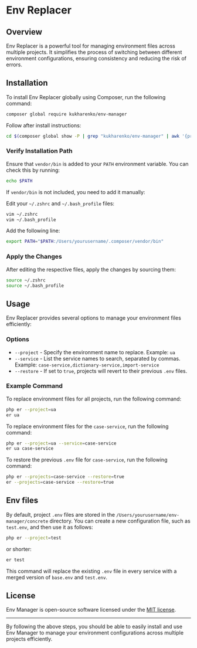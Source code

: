# Env Replacer

## Overview

Env Replacer is a powerful tool for managing environment files across multiple projects. It simplifies the process of switching between different environment configurations, ensuring consistency and reducing the risk of errors.

## Installation

To install Env Replacer globally using Composer, run the following command:

```bash
composer global require kukharenko/env-manager
```
Follow after install instructions:
```bash
cd $(composer global show -P | grep "kukharenko/env-manager" | awk '{print $2}') && composer install
```
### Verify Installation Path

Ensure that `vendor/bin` is added to your `PATH` environment variable. You can check this by running:

```bash
echo $PATH
```

If `vendor/bin` is not included, you need to add it manually:


Edit your `~/.zshrc` and `~/.bash_profile` files:

```bash
vim ~/.zshrc
vim ~/.bash_profile
```

Add the following line:

```bash
export PATH="$PATH:/Users/yourusername/.composer/vendor/bin"
```

### Apply the Changes

After editing the respective files, apply the changes by sourcing them:

```bash
source ~/.zshrc
source ~/.bash_profile
```

## Usage

Env Replacer provides several options to manage your environment files efficiently:

### Options

- `--project` - Specify the environment name to replace. Example: `ua`
- `--service` - List the service names to search, separated by commas. Example: `case-service,dictionary-service,import-service`
- `--restore` - If set to `true`, projects will revert to their previous `.env` files.

### Example Command

To replace environment files for all projects, run the following command:

```bash
php er --project=ua
er ua
```

To replace environment files for the `case-service`, run the following command:

```bash
php er --project=ua --service=case-service
er ua case-service
```

To restore the previous `.env` file for `case-service`, run the following command:

```bash
php er --projects=case-service --restore=true
er --projects=case-service --restore=true
```

## Env files

By default, project `.env` files are stored in the `/Users/yourusername/env-manager/concrete` directory. You can create a new configuration file, such as `test.env`, and then use it as follows:

```sh
php er --project=test
```

or shorter:

```sh
er test
```

This command will replace the existing `.env` file in every service with a merged version of `base.env` and `test.env`.

## License

Env Manager is open-source software licensed under the [MIT license](LICENSE).

---

By following the above steps, you should be able to easily install and use Env Manager to manage your environment configurations across multiple projects efficiently.